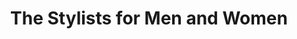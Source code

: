 ---
title: "The Stylists for Men and Women"
url: /glencoe/the-stylists-for-men-and-women/
shop: Friseur
---
